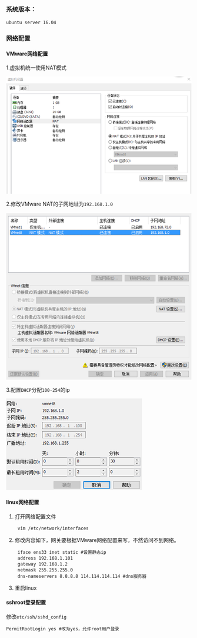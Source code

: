 ### 系统版本：

	ubuntu server 16.04

	
### 网络配置

#### VMware网络配置

1.虚拟机统一使用NAT模式

![NAT](images/vm1.png)

2.修改VMware NAT的子网地址为`192.168.1.0`
 
![NAT配置](images/vm2.png)

3.配置`DHCP`分配`100-254`的ip

![DHCP配置](images/vm3.png)


#### linux网络配置

1. 打开网络配置文件

		vim /etc/network/interfaces

2. 修改内容如下，网关要根据VMware网络配置来写，不然访问不到网络。

		iface ens33 inet static #设置静态ip
		address 192.168.1.101
		gateway 192.168.1.2
		netmask 255.255.255.0
		dns-nameservers 8.8.8.8 114.114.114.114 #dns服务器
3. 重启linux

#### sshroot登录配置

修改`etc/ssh/sshd_config` 

	PermitRootLogin yes #改为yes，允许root用户登录

